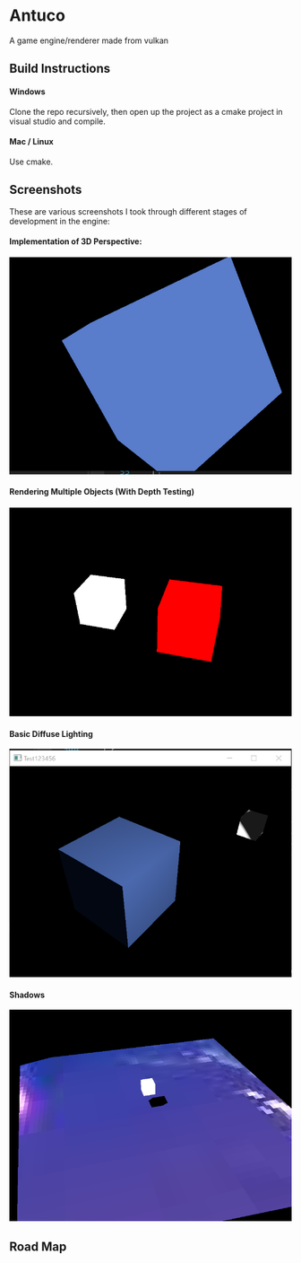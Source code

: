 # Antuco
A game engine/renderer made from vulkan

## Build Instructions 

#### Windows

Clone the repo recursively, then open up the project as a cmake project in visual studio and compile.

#### Mac / Linux

Use cmake.

## Screenshots

These are various screenshots I took through different stages of development in the engine:

#### Implementation of 3D Perspective:

![First Month Of Development](antuco_screenshots/august_11_progress_shot.PNG?raw=true "3D Perspective Rendering")

#### Rendering Multiple Objects (With Depth Testing)

![Depth Testing](antuco_screenshots/august_12_progress_shot.PNG?raw=true "Multiple Objects")

#### Basic Diffuse Lighting

![Lighting](antuco_screenshots/lighting.PNG?raw=true "Diffuse Lighting")

#### Shadows

![Shadows](antuco_screenshots/shadow_mapping_1_light.png?raw=true "Shadows")


## Road Map
